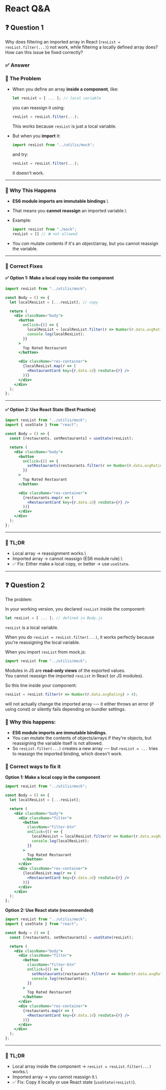 # React Q&A

## ❓ Question 1

Why does filtering an imported array in React
(`resList = resList.filter(...)`) not work, while filtering a locally
defined array does? How can this issue be fixed correctly?

### ✅ Answer

### 🔹 The Problem

-   When you define an array **inside a component**, like:

    ``` js
    let resList = [ ... ]; // local variable
    ```

    you can reassign it using:

    ``` js
    resList = resList.filter(...);
    ```

    This works because `resList` is just a local variable.

-   But when you **import** it:

    ``` js
    import resList from "../utilis/mock";
    ```

    and try:

    ``` js
    resList = resList.filter(...);
    ```

    it doesn't work.

------------------------------------------------------------------------

### 🔹 Why This Happens

-   **ES6 module imports are immutable bindings**.\

-   That means you **cannot reassign** an imported variable.\

-   Example:

    ``` js
    import resList from "./mock";
    resList = [] // ❌ not allowed
    ```

-   You *can* mutate contents if it's an object/array, but you cannot
    reassign the variable.

------------------------------------------------------------------------

### 🔹 Correct Fixes

#### ✅ Option 1: Make a local copy inside the component

``` jsx
import resList from "../utilis/mock";

const Body = () => {
  let localResList = [...resList]; // copy

  return (
    <div className="body">
      <button
        onClick={() => {
          localResList = localResList.filter(r => Number(r.data.avgRating) > 4);
          console.log(localResList);
        }}
      >
        Top Rated Restaurant
      </button>

      <div className="res-container">
        {localResList.map(r => (
          <RestaurantCard key={r.data.id} resData={r} />
        ))}
      </div>
    </div>
  );
};
```

------------------------------------------------------------------------

#### ✅ Option 2: Use React State (Best Practice)

``` jsx
import resList from "../utilis/mock";
import { useState } from "react";

const Body = () => {
  const [restaurants, setRestaurants] = useState(resList);

  return (
    <div className="body">
      <button
        onClick={() => {
          setRestaurants(restaurants.filter(r => Number(r.data.avgRating) > 4));
        }}
      >
        Top Rated Restaurant
      </button>

      <div className="res-container">
        {restaurants.map(r => (
          <RestaurantCard key={r.data.id} resData={r} />
        ))}
      </div>
    </div>
  );
};
```

------------------------------------------------------------------------

### 🔹 TL;DR

-   Local array → reassignment works.\
-   Imported array → cannot reassign (ES6 module rule).\
-   ✅ Fix: Either make a local copy, or better → use `useState`.

------------------------------------------------------------------------

## ❓ Question 2

The problem:

In your working version, you declared `resList` inside the component:

``` js
let resList = [ ... ]; // defined in Body.js
```

`resList` is a local variable.

When you do `resList = resList.filter(...)`, it works perfectly because
you're reassigning the local variable.

When you import `resList` from mock.js:

``` js
import resList from "../utilis/mock";
```

Modules in JS are **read-only views** of the exported values.\
You cannot reassign the imported `resList` in React (or JS modules).

So this line inside your component:

``` js
resList = resList.filter(r => Number(r.data.avgRating) > 4);
```

will not actually change the imported array --- it either throws an
error (if using const) or silently fails depending on bundler settings.

### 🔹 Why this happens:

-   **ES6 module imports are immutable bindings.**
-   You can mutate the contents of objects/arrays if they're objects,
    but reassigning the variable itself is not allowed.
-   So `resList.filter(...)` creates a new array --- but `resList = ...`
    tries to reassign the imported binding, which doesn't work.

### 🔹 Correct ways to fix it

**Option 1: Make a local copy in the component**

``` jsx
import resList from "../utilis/mock";

const Body = () => {
  let localResList = [...resList];

  return (
    <div className="body">
      <div className="filter">
        <button
          className="filter-btn"
          onClick={() => {
            localResList = localResList.filter(r => Number(r.data.avgRating) > 4);
            console.log(localResList);
          }}
        >
          Top Rated Restaurant
        </button>
      </div>
      <div className="res-container">
        {localResList.map(r => (
          <RestaurantCard key={r.data.id} resData={r} />
        ))}
      </div>
    </div>
  );
};
```

**Option 2: Use React state (recommended)**

``` jsx
import resList from "../utilis/mock";
import { useState } from "react";

const Body = () => {
  const [restaurants, setRestaurants] = useState(resList);

  return (
    <div className="body">
      <div className="filter">
        <button
          className="filter-btn"
          onClick={() => {
            setRestaurants(restaurants.filter(r => Number(r.data.avgRating) > 4));
            console.log(restaurants);
          }}
        >
          Top Rated Restaurant
        </button>
      </div>
      <div className="res-container">
        {restaurants.map(r => (
          <RestaurantCard key={r.data.id} resData={r} />
        ))}
      </div>
    </div>
  );
};
```

------------------------------------------------------------------------

### 🔹 TL;DR

-   Local array inside the component → `resList = resList.filter(...)`
    works.\
-   Imported array → you cannot reassign it.\
-   ✅ Fix: Copy it locally or use React state (`useState(resList)`).
